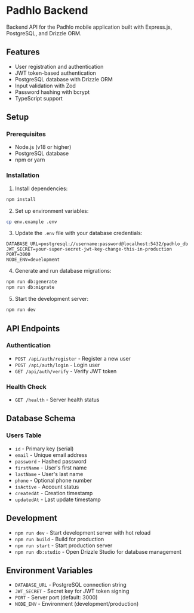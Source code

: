# Padhlo Backend

Backend API for the Padhlo mobile application built with Express.js, PostgreSQL, and Drizzle ORM.

## Features

- User registration and authentication
- JWT token-based authentication
- PostgreSQL database with Drizzle ORM
- Input validation with Zod
- Password hashing with bcrypt
- TypeScript support

## Setup

### Prerequisites

- Node.js (v18 or higher)
- PostgreSQL database
- npm or yarn

### Installation

1. Install dependencies:
```bash
npm install
```

2. Set up environment variables:
```bash
cp env.example .env
```

3. Update the `.env` file with your database credentials:
```
DATABASE_URL=postgresql://username:password@localhost:5432/padhlo_db
JWT_SECRET=your-super-secret-jwt-key-change-this-in-production
PORT=3000
NODE_ENV=development
```

4. Generate and run database migrations:
```bash
npm run db:generate
npm run db:migrate
```

5. Start the development server:
```bash
npm run dev
```

## API Endpoints

### Authentication

- `POST /api/auth/register` - Register a new user
- `POST /api/auth/login` - Login user
- `GET /api/auth/verify` - Verify JWT token

### Health Check

- `GET /health` - Server health status

## Database Schema

### Users Table

- `id` - Primary key (serial)
- `email` - Unique email address
- `password` - Hashed password
- `firstName` - User's first name
- `lastName` - User's last name
- `phone` - Optional phone number
- `isActive` - Account status
- `createdAt` - Creation timestamp
- `updatedAt` - Last update timestamp

## Development

- `npm run dev` - Start development server with hot reload
- `npm run build` - Build for production
- `npm run start` - Start production server
- `npm run db:studio` - Open Drizzle Studio for database management

## Environment Variables

- `DATABASE_URL` - PostgreSQL connection string
- `JWT_SECRET` - Secret key for JWT token signing
- `PORT` - Server port (default: 3000)
- `NODE_ENV` - Environment (development/production)

